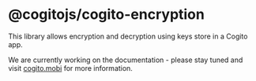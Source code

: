 # @cogitojs/cogito-encryption

This library allows encryption and decryption using keys store in a Cogito app.

We are currently working on the documentation - please stay tuned and visit 
[cogito.mobi](https://cogito.mobi) for more information.
